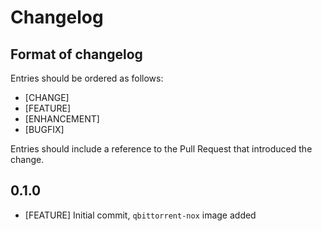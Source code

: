 # Changelog

## Format of changelog

Entries should be ordered as follows:
- [CHANGE]
- [FEATURE]
- [ENHANCEMENT]
- [BUGFIX]

Entries should include a reference to the Pull Request that introduced the change.

## 0.1.0

* [FEATURE] Initial commit, `qbittorrent-nox` image added